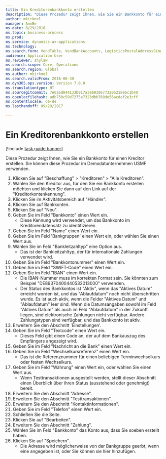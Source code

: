 ```yaml
--- 
title: Ein Kreditorenbankkonto erstellen
description: "Diese Prozedur zeigt Ihnen, wie Sie ein Bankkonto für einen Kreditor erstellen."
author: mkirknel
manager: AnnBe
ms.date: 8/29/2018
ms.topic: business-process
ms.prod: 
ms.service: dynamics-ax-applications
ms.technology: 
ms.search.form: VendTable, VendBankAccounts, LogisticsPostalAddressSingle
audience: Application User
ms.reviewer: shylaw
ms.search.scope: Core, Operations
ms.search.region: Global
ms.author: mkirknel
ms.search.validFrom: 2016-06-30
ms.dyn365.ops.version: Version 7.0.0
ms.translationtype: HT
ms.sourcegitcommit: 7e0a5d044133b917a3eb9386773205218e5c1b40
ms.openlocfilehash: adb759c59d7275e7323dbb760de56acdef2e3cff
ms.contentlocale: de-de
ms.lasthandoff: 09/29/2017

---
```

# <a name="create-a-vendor-bank-account"></a>Ein Kreditorenbankkonto erstellen

[!include [task guide banner](../../includes/task-guide-banner.md)]

Diese Prozedur zeigt Ihnen, wie Sie ein Bankkonto für einen Kreditor erstellen. Sie können diese Prozedur im Demodatunternehmen USMF verwenden.

1. Klicken Sie auf "Beschaffung" > "Kreditoren" > "Alle Kreditoren".
2. Wählen Sie den Kreditor aus, für den Sie ein Bankkonto erstellen möchten und klicken Sie dann auf den Link auf der "Kreditorkontenkennung".
3. Klicken Sie im Aktivitätsbereich auf "Händler".
4. Klicken Sie auf Bankkonten.
5. Klicken Sie auf "Neu".
6. Geben Sie im Feld "Bankkonto" einen Wert ein.
    * Diese Kennung wird verwendet, um das Bankkonto im Kreditorendatensatz zu identifizieren.  
7. Geben Sie im Feld "Name" einen Wert ein.
8. Geben Sie im Feld 'Bankgruppen' einen Wert ein, oder wählen Sie einen Wert aus.
9. Wählen Sie im Feld "Bankleitzahltyp" eine Option aus.
    * Das ist der Bankleitzahltyp, der für internationale Zahlungen verwendet wird.  
10. Geben Sie im Feld "Bankkontonummer" einen Wert ein.
11. Geben Sie im Feld "SWIFT-Code" einen Wert ein.
12. Geben Sie im Feld "IBAN" einen Wert ein.
    * Die IBAN-Nummer muss im korrekten Format sein. Sie könnten zum Beispiel "DE89370400440532013000" verwenden.  
    * Der Status des Bankkontos ist "Aktiv", wenn das "Aktives Datum" erreicht worden ist, und das "Ablaufdatum" noch nicht überschritten wurde. Es ist auch aktiv, wenn die Felder "Aktives Datum" und "Ablaufdatum" leer sind. Wenn die Datumsangaben sowohl im Feld "Aktives Datum" als auch im Feld "Ablaufdatum" in der Zukunft liegen, sind elektronische Zahlungen nicht verfügbar. Andere Zahlungstypen sind verfügbar, und das Bankkonto ist aktiv.  
13. Erweitern Sie den Abschnitt 'Einstellungen'.
14. Geben Sie im Feld "Textcode" einen Wert ein.
    * Dieses Feld gibt einen Code an, der auf dem Bankauszug des Empfängers angezeigt wird.  
15. Geben Sie im Feld "Nachricht an die Bank" einen Wert ein.
16. Geben Sie im Feld "Wechselkursreferenz" einen Wert ein.
    * Das ist die Referenznummer für einen beliebigen Terminwechselkurs oder festen Wechselkurs.  
17. Geben Sie im Feld "Währung" einen Wert ein, oder wählen Sie einen Wert aus.
    * Wenn Testtransaktionen ausgestellt werden, stellt dieser Abschnitt einen Überblick über ihren Status (ausstehend oder genehmigt) bereit.  
18. Erweitern Sie den Abschnitt "Adresse".
19. Erweitern Sie den Abschnitt "Testtransaktionen".
20. Erweitern Sie den Abschnitt "Kontaktinformationen".
21. Geben Sie im Feld "Telefon" einen Wert ein.
22. Schließen Sie die Seite.
23. Klicken Sie auf "Bearbeiten".
24. Erweitern Sie den Abschnitt "Zahlung".
25. Wählen Sie im Feld "Bankkonto" das Konto aus, dass Sie soeben erstellt haben.
26. Klicken Sie auf "Speichern".
    * Die Adresse wird möglicherweise von der Bankgruppe geerbt, wenn eine angegeben ist, oder Sie können sie hier hinzufügen.  


